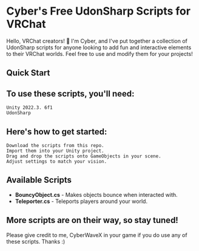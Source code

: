# Cyber's Free UdonSharp Scripts for VRChat

Hello, VRChat creators! 👋 I'm Cyber, and I've put together a collection of UdonSharp scripts for anyone looking to add fun and interactive elements to their VRChat worlds. Feel free to use and modify them for your projects!

## Quick Start

## To use these scripts, you'll need:

    Unity 2022.3. 6f1
    UdonSharp

## Here's how to get started:

    Download the scripts from this repo.
    Import them into your Unity project.
    Drag and drop the scripts onto GameObjects in your scene.
    Adjust settings to match your vision.

## Available Scripts

- **BouncyObject.cs** - Makes objects bounce when interacted with.
- **Teleporter.cs** - Teleports players around your world.


## More scripts are on their way, so stay tuned!

Please give credit to me, CyberWaveX in your game if you do use any of these scripts. Thanks :)
